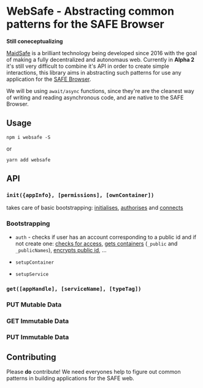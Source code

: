 # WebSafe - Abstracting common patterns for the SAFE Browser

**Still coneceptualizing**

[MaidSafe](https://maidsafe.net) is a brilliant technology being developed since 2016 with the goal of making a fully decentralized and autonomaus web. Currently in **Alpha 2** it's still very difficult to combine it's API in order to create simple interactions, this library aims in abstracting such patterns for use any application for the [SAFE Browser](https://github.com/maidsafe/safe_browser).

We will be using `await/async` functions, since they're are the cleanest way of writing and reading asynchronous code, and are native to the SAFE Browser.

## Usage
`npm i websafe -S`

or

`yarn add websafe`

## API

### `init({appInfo}, [permissions], [ownContainer])`
takes care of basic bootstrapping: [initialises](http://docs.maidsafe.net/beaker-plugin-safe-app/#windowsafeappinitialise), [authorises](http://docs.maidsafe.net/beaker-plugin-safe-app/#windowsafeappauthorise) and [connects](http://docs.maidsafe.net/beaker-plugin-safe-app/#windowsafeappconnectauthorised)

### Bootstrapping
- `auth` - checks if user has an account corresponding to a public id and if not create one:   [checks for access](http://docs.maidsafe.net/beaker-plugin-safe-app/#windowsafeappcanaccesscontainer), [gets containers](http://docs.maidsafe.net/beaker-plugin-safe-app/#windowsafeappgetcontainer) (`_public` and `_publicNames`), [encrypts public id](http://docs.maidsafe.net/beaker-plugin-safe-app/#windowsafemutabledataencryptkey), ...

- `setupContainer`

- `setupService`

### `get([appHandle], [serviceName], [typeTag])`

### PUT Mutable Data

### GET Immutable Data

### PUT Immutable Data


## Contributing
Please **do** contribute! We need everyones help to figure out common patterns in building applications for the SAFE web.
